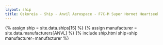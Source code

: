 ```yaml
---
layout: ship
title: Oskoreia - Ship - Anvil Aerospace - F7C-M Super Hornet Heartseeker Mk I
---
```

{% assign ship = site.data.ships[15] %}
{% assign manufacturer = site.data.manufacturers[ANVL] %}
{% include ship.html ship=ship manufacturer=manufacturer %}

